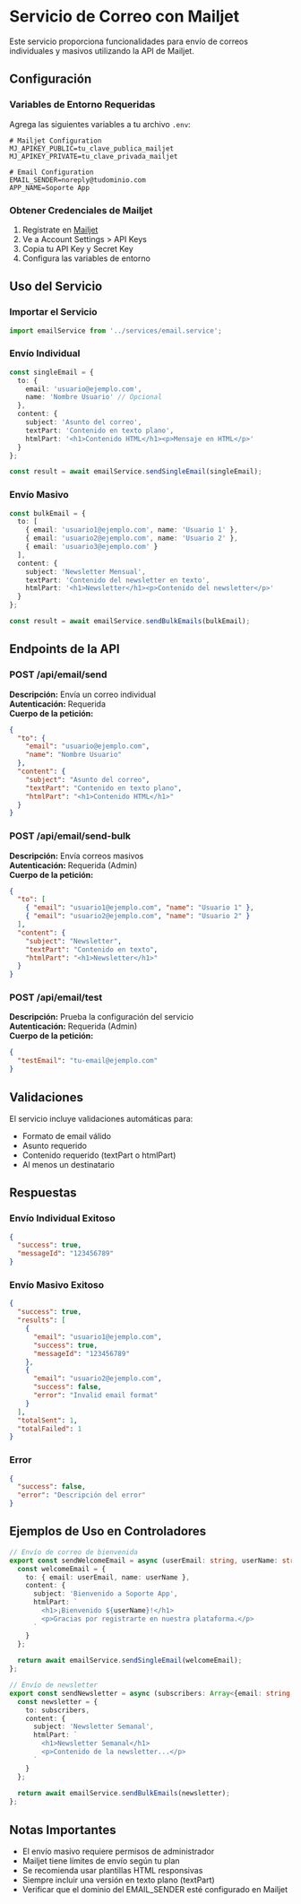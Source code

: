 # Servicio de Correo con Mailjet

Este servicio proporciona funcionalidades para envío de correos individuales y masivos utilizando la API de Mailjet.

## Configuración

### Variables de Entorno Requeridas

Agrega las siguientes variables a tu archivo `.env`:

```env
# Mailjet Configuration
MJ_APIKEY_PUBLIC=tu_clave_publica_mailjet
MJ_APIKEY_PRIVATE=tu_clave_privada_mailjet

# Email Configuration
EMAIL_SENDER=noreply@tudominio.com
APP_NAME=Soporte App
```

### Obtener Credenciales de Mailjet

1. Regístrate en [Mailjet](https://www.mailjet.com/)
2. Ve a Account Settings > API Keys
3. Copia tu API Key y Secret Key
4. Configura las variables de entorno

## Uso del Servicio

### Importar el Servicio

```typescript
import emailService from '../services/email.service';
```

### Envío Individual

```typescript
const singleEmail = {
  to: {
    email: 'usuario@ejemplo.com',
    name: 'Nombre Usuario' // Opcional
  },
  content: {
    subject: 'Asunto del correo',
    textPart: 'Contenido en texto plano',
    htmlPart: '<h1>Contenido HTML</h1><p>Mensaje en HTML</p>'
  }
};

const result = await emailService.sendSingleEmail(singleEmail);
```

### Envío Masivo

```typescript
const bulkEmail = {
  to: [
    { email: 'usuario1@ejemplo.com', name: 'Usuario 1' },
    { email: 'usuario2@ejemplo.com', name: 'Usuario 2' },
    { email: 'usuario3@ejemplo.com' }
  ],
  content: {
    subject: 'Newsletter Mensual',
    textPart: 'Contenido del newsletter en texto',
    htmlPart: '<h1>Newsletter</h1><p>Contenido del newsletter</p>'
  }
};

const result = await emailService.sendBulkEmails(bulkEmail);
```

## Endpoints de la API

### POST /api/email/send
**Descripción:** Envía un correo individual  
**Autenticación:** Requerida  
**Cuerpo de la petición:**
```json
{
  "to": {
    "email": "usuario@ejemplo.com",
    "name": "Nombre Usuario"
  },
  "content": {
    "subject": "Asunto del correo",
    "textPart": "Contenido en texto plano",
    "htmlPart": "<h1>Contenido HTML</h1>"
  }
}
```

### POST /api/email/send-bulk
**Descripción:** Envía correos masivos  
**Autenticación:** Requerida (Admin)  
**Cuerpo de la petición:**
```json
{
  "to": [
    { "email": "usuario1@ejemplo.com", "name": "Usuario 1" },
    { "email": "usuario2@ejemplo.com", "name": "Usuario 2" }
  ],
  "content": {
    "subject": "Newsletter",
    "textPart": "Contenido en texto",
    "htmlPart": "<h1>Newsletter</h1>"
  }
}
```

### POST /api/email/test
**Descripción:** Prueba la configuración del servicio  
**Autenticación:** Requerida (Admin)  
**Cuerpo de la petición:**
```json
{
  "testEmail": "tu-email@ejemplo.com"
}
```

## Validaciones

El servicio incluye validaciones automáticas para:
- Formato de email válido
- Asunto requerido
- Contenido requerido (textPart o htmlPart)
- Al menos un destinatario

## Respuestas

### Envío Individual Exitoso
```json
{
  "success": true,
  "messageId": "123456789"
}
```

### Envío Masivo Exitoso
```json
{
  "success": true,
  "results": [
    {
      "email": "usuario1@ejemplo.com",
      "success": true,
      "messageId": "123456789"
    },
    {
      "email": "usuario2@ejemplo.com",
      "success": false,
      "error": "Invalid email format"
    }
  ],
  "totalSent": 1,
  "totalFailed": 1
}
```

### Error
```json
{
  "success": false,
  "error": "Descripción del error"
}
```

## Ejemplos de Uso en Controladores

```typescript
// Envío de correo de bienvenida
export const sendWelcomeEmail = async (userEmail: string, userName: string) => {
  const welcomeEmail = {
    to: { email: userEmail, name: userName },
    content: {
      subject: 'Bienvenido a Soporte App',
      htmlPart: `
        <h1>¡Bienvenido ${userName}!</h1>
        <p>Gracias por registrarte en nuestra plataforma.</p>
      `
    }
  };
  
  return await emailService.sendSingleEmail(welcomeEmail);
};

// Envío de newsletter
export const sendNewsletter = async (subscribers: Array<{email: string, name: string}>) => {
  const newsletter = {
    to: subscribers,
    content: {
      subject: 'Newsletter Semanal',
      htmlPart: `
        <h1>Newsletter Semanal</h1>
        <p>Contenido de la newsletter...</p>
      `
    }
  };
  
  return await emailService.sendBulkEmails(newsletter);
};
```

## Notas Importantes

- El envío masivo requiere permisos de administrador
- Mailjet tiene límites de envío según tu plan
- Se recomienda usar plantillas HTML responsivas
- Siempre incluir una versión en texto plano (textPart)
- Verificar que el dominio del EMAIL_SENDER esté configurado en Mailjet